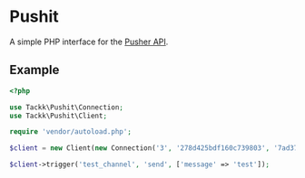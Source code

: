 # Pushit

A simple PHP interface for the [Pusher API](http://pusher.com/docs/rest_api).

## Example

``` php
<?php

use Tackk\Pushit\Connection;
use Tackk\Pushit\Client;

require 'vendor/autoload.php';

$client = new Client(new Connection('3', '278d425bdf160c739803', '7ad3773142a6692b25b8'));

$client->trigger('test_channel', 'send', ['message' => 'test']);
```

